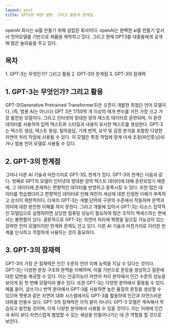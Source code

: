 ```yaml
---
layout: post
title: GPT3의 대한 설명. 그리고 활용과 한계점.
---
```


openAi 회사는 ai를 만들기 위해 설립된 회사이다. openAi는  완벽한 ai를 만들기 앞서서 언어모델를 기반으로 제품을 제작하고 있다.
그리고 현재 GPT3를 대중들에게 공개해 많은 놀라움을 주고 있다.

<h2>목차</h2>
1. GPT-3는 무엇인가? 그리고 활용
2. GPT-3의 한계점
3. GPT-3의 잠재력


<h2>1. GPT-3는 무엇인가? 그리고 활용</h2>
GPT-3(Generative Pretrained Transformer3)은 오픈이 개발한 최첨단 언어 모델이다. (즉, 범용 AI는 아니다)
GPT 3은 1750억 개 이상의 매개 변수를 가진 가장 크고 가장 발전된 모델이다.
그리고 인터넷의 방대한 양의 텍스트 데이터로 훈련되며, 이 훈련 데이터를 사용하여 입력 텍스트와 스타일과 내용이 유사한 텍스트를 생성한다. GPT-3는 텍스트 생성, 텍스트 완성, 질의응답, 기계 번역, 요약 및 감정 분석을 포함한 다양한 자연어 처리 작업에 사용될 수 있다. 이 모델은 특정 작업에 맞게 미세 조정(파인튜닝)되거나 범용 언어 모델로 사용될 수 있다.



<h2>2. GPT-3의 한계점</h2>
그러나 다른 AI 기술과 마찬가지로 GPT-3도 한계가 있다. GPT-3의 한계는 다음과 같다.
첫째로 GPT의 모델이 인터넷의 방대한 양의 텍스트 데이터에 대해 훈련되었기 때문에, 그 데이터에 존재하는 편향적인 데이터를 반영하고 증폭시킬 수 있다. 또한 많은 데이터를 학습했더라고 편향적인 데이터로 인해 여전히 세상에 대한 진정한 이해가 부족하고 상식이 제한적이다. 더욱이 GPT-3는 개별 단어와 구문의 수준에서 작동하며 문맥과 의미에 대한 완전한 이해를 하지 못한다.
그리고 개발에 있어서 GPT-3는 리소스 집약적인 모델임으로 실행하려면 상당한 컴퓨팅 성능이 필요하여 많은 조직이 액세스하는 면에서는 불편함이 있다.
결론적으로 GPT-3는 자연어 처리에 혁명을 일으킬 가능성이 있는 강력한 언어 모델이지만 한계와 문제도 안고 있다. 
다른 AI 기술과 마찬가지로 이러한 한계를 인식하고 적절하게 사용하는 것이 중요하다.



<h2>3. GPT-3의 잠재력</h2>
GPT-3의 가장 큰 잠재력은 인간 수준의 언어 이해 능력을 지닐 수 있다는 것이다. GPT-3는 다양한 문장 구조와 문맥을 이해하며, 이를 기반으로 문장을 생성하고 질문에 대한 답변을 제공할 수 있다. 이는 인공지능이 자연어 처리 분야에서 인간 수준의 성능을 보이게 된 첫 번째 모델이라 볼수 있다.
또한 GPT-3는 다양한 분야에서 활용될 수 있다. 예를 들어, 글쓰기나 번역 분야에서 GPT-3를 사용하면 높은 품질의 문장을 생성할 수 있으며 챗봇과 같은 자연어 대화 시스템에서도 GPT-3를 활용하여 인간과 자연스러운 대화를 만들수 있다.
GPT-3의 잠재력은 아직 끝이 아니다. GPT-3 모델은 계속해서 학습되고 발전될 것이며, 더욱 다양한 분야에서 사용될 수 있을 것이다. 이는 미래에 인간과 AI이 보다 자연스럽게 협업할 수 있는 세상을 만들어나가는 데 큰 역할을 할 것으로 보인다.
